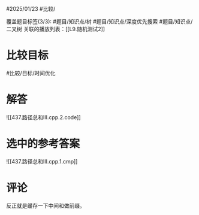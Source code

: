 #2025/01/23 #比较/

覆盖题目标签(3/3):  #题目/知识点/树 #题目/知识点/深度优先搜索 #题目/知识点/二叉树
关联的播放列表：[[L9.随机测试2]]

# 比较目标

#比较/目标/时间优化 

# 解答

![[437.路径总和III.cpp.2.code]]

# 选中的参考答案

![[437.路径总和III.cpp.1.cmp]]

# 评论

反正就是缓存一下中间和做前缀。